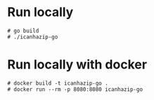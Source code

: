 # Run locally
```
# go build
# ./icanhazip-go
```

# Run locally with docker
```
# docker build -t icanhazip-go .
# docker run --rm -p 8080:8080 icanhazip-go
```
